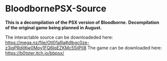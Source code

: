 # BloodbornePSX-Source
**This is a decompilation of the PSX version of Bloodborne.**
**Decompilation of the original game being planned in August.**

The interactable source can be downloadeded here: https://mega.nz/file/Otl01aRa#dlbgc0ze-z3iqPRdjIKw0Moy1FQ6IqEZKMc55ilPIl8
The game can be downloaded here: https://b0tster.itch.io/bbpsx/
